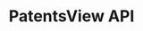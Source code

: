 ---
description: The PatentsView platform is built on a newly developed database that
  longitudinally links inventors, organizations, locations, and patenting activity
  since 1976. The data visualization tool, query tool, and flexible API enable a broad
  spectrum of users to examine the dynamics of inventor patenting activity over time
  and space. These tools also permit users to explore technology categories, assignees,
  citation patterns, and co-inventor networks.
location: https://patentsview.org/apis/api-query-language
shortname: patentsview_api
tags:
- disambiguation
- entity reconciliation
terms_of_use: Currently no key is necessary to access the PatentsView API. However,
  we reserve the right to halt excessive usage of the API. Users are free to use,
  share, or adapt the material for any purpose, subject to the standards of the Creative
  Commons Attribution 4.0 International License (https://creativecommons.org/licenses/by/4.0/).
  Attribution should be given to PatentsView (www.patentsview.org) for use, distribution,
  or derivative works.
title: PatentsView API
uuid: c24e498a-5b03-4daa-8d36-874e00a41f08
---